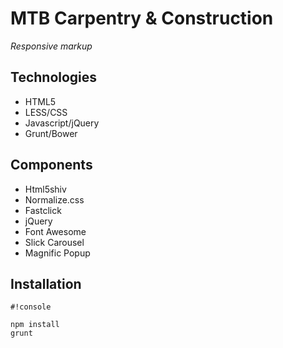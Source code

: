 # MTB Carpentry & Construction

_Responsive markup_

## Technologies

- HTML5
- LESS/CSS
- Javascript/jQuery
- Grunt/Bower

## Components

- Html5shiv
- Normalize.css
- Fastclick
- jQuery
- Font Awesome
- Slick Carousel
- Magnific Popup

## Installation

```
#!console

npm install
grunt
```

